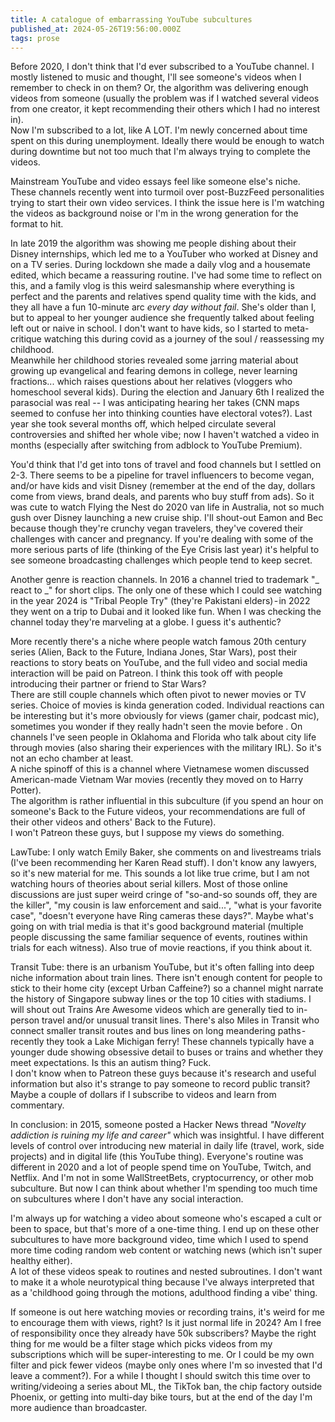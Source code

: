 ```yaml
---
title: A catalogue of embarrassing YouTube subcultures
published_at: 2024-05-26T19:56:00.000Z
tags: prose
---
```


Before 2020, I don't think that I'd ever subscribed to a YouTube channel. I mostly listened to music and thought, I'll see someone's videos when I remember to check in on them? Or, the algorithm was delivering enough videos from someone (usually the problem was if I watched several videos from one creator, it kept recommending their others which I had no interest in).<br/>
Now I'm subscribed to a lot, like A LOT. I'm newly concerned about time spent on this during unemployment. Ideally there would be enough to watch during downtime but not too much that I'm always trying to complete the videos.

Mainstream YouTube and video essays feel like someone else's niche. These channels recently went into turmoil over post-BuzzFeed personalities trying to start their own video services. I think the issue here is I'm watching the videos as background noise or I'm in the wrong generation for the format to hit.

In late 2019 the algorithm was showing me people dishing about their Disney internships, which led me to a YouTuber who worked at Disney and on a TV series. During lockdown she made a daily vlog and a housemate edited,  which became a reassuring routine. I've had some time to reflect on this, and a family vlog is this weird salesmanship where everything is perfect and the parents and relatives spend quality time with the kids, and they all have a fun 10-minute arc *every day without fail*. She's older than I, but to appeal to her younger audience she frequently talked about feeling left out or naive in school. I don't want to have kids, so I started to meta-critique watching this during covid as a journey of the soul / reassessing my childhood.<br/>
Meanwhile her childhood stories revealed some jarring material about growing up evangelical and fearing demons in college, never learning fractions... which raises questions about her relatives (vloggers who homeschool several kids). During the election and January 6th I realized the parasocial was real -- I was anticipating hearing her takes (CNN maps seemed to confuse her into thinking counties have electoral votes?). Last year she took several months off, which helped circulate several controversies and shifted her whole vibe; now I haven't watched a video in months (especially after switching from adblock to YouTube Premium).

You'd think that I'd get into tons of travel and food channels but I settled on 2-3. There seems to be a pipeline for travel influencers to become vegan, and/or have kids and visit Disney (remember at the end of the day, dollars come from views, brand deals, and parents who buy stuff from ads). So it was cute to watch Flying the Nest do 2020 van life in Australia, not so much gush over Disney launching a new cruise ship. I'll shout-out Eamon and Bec because though they're crunchy vegan travelers, they've covered their challenges with cancer and pregnancy. If you're dealing with some of the more serious parts of life (thinking of the Eye Crisis last year) it's helpful to see someone broadcasting challenges which people tend to keep secret.

Another genre is reaction channels. In 2016 a channel tried to trademark "_ react to _" for short clips. The only one of these which I could see watching in the year 2024 is "Tribal People Try" (they're Pakistani elders) - in 2022 they went on a trip to Dubai and it looked like fun. When I was checking the channel today they're marveling at a globe. I guess it's authentic?

More recently there's a niche where people watch famous 20th century series (Alien, Back to the Future, Indiana Jones, Star Wars), post their reactions to story beats on YouTube, and the full video and social media interaction will be paid on Patreon. I think this took off with people introducing their partner or friend to Star Wars? <br/>
There are still couple  channels  which often pivot to newer movies or TV series. Choice of movies is kinda generation coded. Individual reactions can be interesting but it's more obviously for views (gamer chair, podcast mic), sometimes you wonder if they really hadn't seen the movie before . On channels I've seen people in Oklahoma and Florida who talk about city life through movies (also sharing their experiences with the military IRL). So it's not an echo chamber at least.<br/>
A niche spinoff of this is a  channel where Vietnamese women discussed American-made Vietnam War movies (recently they moved on to Harry Potter). <br/>
The algorithm is rather influential in this subculture (if you spend an hour on someone's  Back to the Future videos, your recommendations are full of their other videos and others' Back to the Future). <br/>
I won't Patreon these guys, but I suppose my views do something.

LawTube: I only watch Emily Baker, she comments on and livestreams trials (I've been recommending her Karen Read stuff). I don't know any lawyers, so it's new material for me. This sounds a lot like true crime, but I am not watching hours of theories about serial killers. Most of those online discussions are just super weird cringe of "so-and-so sounds off, they are the killer", "my cousin is law enforcement and said...", "what is your favorite case", "doesn't everyone have Ring cameras these days?". Maybe what's going on with trial media is that it's good background material (multiple people discussing the same familiar sequence of events, routines within trials for each witness). Also true of movie reactions, if you think about it.

Transit Tube: there is an urbanism YouTube, but it's often falling into deep niche information about  train lines. There isn't enough content for people to stick to their home city (except Urban Caffeine?) so a channel might narrate the history of Singapore subway lines or the top 10 cities with stadiums. I will shout out Trains Are Awesome videos which are generally tied to in-person travel and/or unusual transit lines. There's also Miles in Transit who connect smaller transit routes and bus lines on long meandering paths - recently they took a Lake Michigan ferry! These channels typically have a younger dude showing obsessive detail to buses or trains and whether they meet expectations. Is this an autism thing? Fuck.<br/>
I don't know when to Patreon these guys because it's research and useful information but also it's strange to pay someone to record public transit? Maybe a couple of dollars if I subscribe to videos and learn from commentary.

In conclusion: in 2015, someone posted a Hacker News thread *"Novelty addiction is ruining my life and career"* which was insightful. I have different levels of control over introducing new material in daily life (travel, work, side projects) and in digital life (this YouTube thing). Everyone's routine was different in 2020 and a lot of people spend time on YouTube, Twitch, and Netflix. And I'm not in some WallStreetBets, cryptocurrency, or other mob subculture. But now I can think about whether I'm spending too much time on subcultures where I don't have any social interaction.

I'm always up for watching a video about someone who's escaped a cult or been to space, but that's more of a one-time thing. I end up on these other subcultures to have more background video, time which I used to spend more time coding random web content or watching news (which isn't super healthy either).<br/>
A lot of these videos speak to routines and nested subroutines. I don't want to make it a whole neurotypical thing because I've always interpreted that as a 'childhood going through the motions, adulthood finding a vibe' thing.

If someone is out here watching movies or recording trains, it's weird for me to encourage them with views, right? Is it just normal life in 2024? Am I free of responsibility once they already have 50k subscribers? Maybe the right thing for me would be a filter stage which picks videos from my subscriptions which will be super-interesting to me. Or I could be my own filter and pick fewer videos (maybe only ones where I'm so invested that I'd leave a comment?). For a while I thought I should switch this time over to writing/videoing a series about ML, the TikTok ban, the chip factory outside Phoenix, or getting into multi-day bike tours, but at the end of the day I'm more audience than broadcaster.

<br/>
<br/>
<br/>
